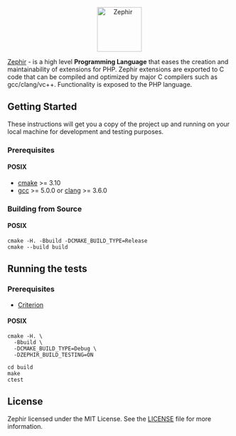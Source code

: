 <p align="center"><a href="https://zephir-lang.com" target="_blank">
    <img src="https://assets.phalconphp.com/zephir/zephir_logo-105x36.svg" height="100" alt="Zephir"/>
</a></p>

[Zephir][0] -  is a high level **Programming Language** that eases the creation and maintainability of extensions for PHP.
Zephir extensions are exported to C code that can be compiled and optimized by major C compilers such as gcc/clang/vc++.
Functionality is exposed to the PHP language.

## Getting Started

These instructions will get you a copy of the project up and running on your local machine for development and testing purposes.

### Prerequisites

#### POSIX

- [cmake](https://cmake.org/) >= 3.10
- [gcc](https://gcc.gnu.org) >= 5.0.0 or [clang](https://clang.llvm.org) >= 3.6.0

### Building from Source

#### POSIX

```shell script
cmake -H. -Bbuild -DCMAKE_BUILD_TYPE=Release
cmake --build build
```

## Running the tests

### Prerequisites

- [Criterion](https://github.com/Snaipe/Criterion)

#### POSIX

```shell script
cmake -H. \
  -Bbuild \
  -DCMAKE_BUILD_TYPE=Debug \
  -DZEPHIR_BUILD_TESTING=ON

cd build
make
ctest
```

## License

Zephir licensed under the MIT License. See the [LICENSE][8] file for more information.

[0]: https://zephir-lang.com
[8]: https://github.com/phalcon/zephir/blob/master/LICENSE
